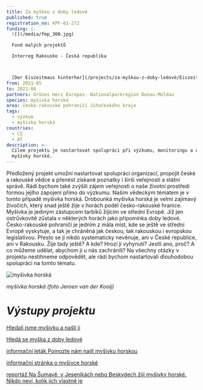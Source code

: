 ```yaml
---
title: Za myškou z doby ledové
published: true
registration_no: KPF-01-272
funding: |-
  ![](/media/fmp_300.jpg)

  Fond malých projektů

  Interreg Rakousko - Česká republika



  [Der Eiszeitmaus hinterher](/projects/za-myškou-z-doby-ledové/Eiszeitmaus)
from: 2021-05
to: 2022-04
partners: Grünes Herz Europas- Nationalparkregion Donau-Moldau
species: myšivka horská
area: česko-rakouské pohraničí Jihočeského kraje
tags:
  - výzkum
  - myšivka horská
countries:
  - CZ
  - AT
description: >-
  Cílem projektu je nastartovat spolupráci při výzkumu, monitoringu a ochraně
  myšivky horské.
---
```

Předložený projekt umožní nastartovat spolupráci organizací, propojit české a rakouské vědce a přenést získané poznatky i širší veřejnosti a státní správě. Rádi bychom také zvýšili zájem veřejnosti o naše životní prostředí formou jejího zapojení přímo do výzkumu. Naším vědeckým tématem je v tomto případě myšivka horská. Drobounká myšivka horská je velmi zajímavý živočich, který snad ještě žije v horách podél česko-rakouské hranice. Myšivka je jediným zástupcem tarbíků žijícím ve střední Evropě. Již jen ostrůvkovitě zůstala v některých horách jako připomínka doby ledové. Česko-rakouské pohraničí je jedním z mála míst, kde se ještě ve střední Evropě vyskytuje, a tak je chráněná jak českou, tak rakouskou i evropskou legislativou. Přesto se jí nikdo systematicky nevěnuje, ani v České republice, ani v Rakousku. Žije tady ještě? A kde? Hrozí jí vyhynutí? Jestli ano, proč? A co můžeme udělat, abychom ji u nás zachránili? Na všechny otázky v projektu nestihneme odpovědět, ale rádi bychom nastartovali dlouhodobou spolupráci na tomto tématu.

![myšivka horská](/media/myšivka_vanderkooij_3_620.jpg "myšivka horská")

_myšivka horská (foto Jeroen van der Kooij)_

# _Výstupy projektu_

[Hledali jsme myšivku a našli ji](/news/hledali-jsme-my%C5%A1ivku-a-na%C5%A1li-ji)

[Hledá se myška z doby ledové](/news/hledá-se-myška-z-doby-ledové)

[informační leták Pomozte nám najít myšivku horskou](/media/Sicista_leaflet_2021_CZprint.pdf)

[informační stránka o myšivce horské](/zajmove-druhy/mysivka-horska)

[reportáž Na Šumavě, v Jeseníkách nebo Beskydech žijí myšivky horské. Nikdo neví, kolik jich vlastně je](https://plus.rozhlas.cz/na-sumave-v-jesenikach-nebo-beskydech-ziji-mysivky-horske-nikdo-nevi-kolik-jich-8793358?fbclid=IwAR0HRR2vWQf1QKkhABBIwhy0oY4CWYJ_tJOHmw910QE03pAalZ9zi8yU-5A)
